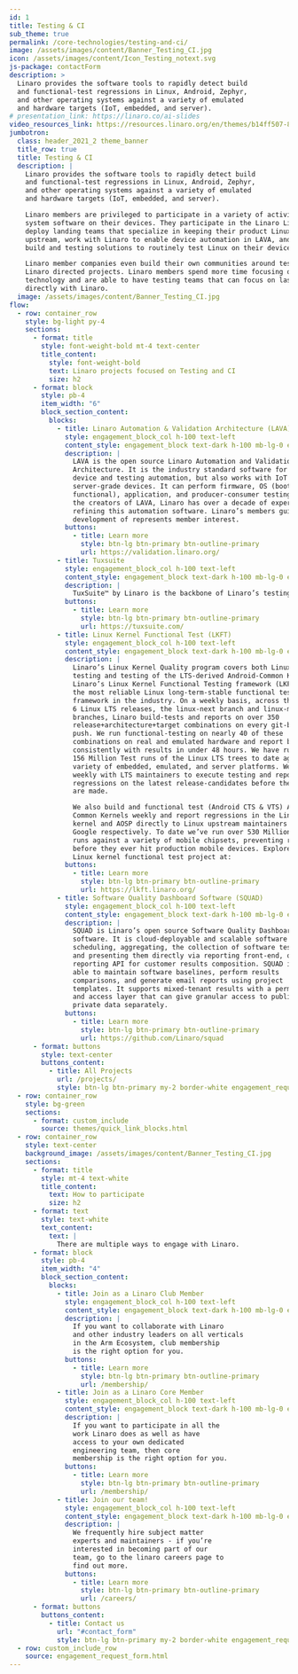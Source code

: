 ```yaml
---
id: 1
title: Testing & CI
sub_theme: true
permalink: /core-technologies/testing-and-ci/
image: /assets/images/content/Banner_Testing_CI.jpg
icon: /assets/images/content/Icon_Testing_notext.svg
js-package: contactForm
description: >
  Linaro provides the software tools to rapidly detect build
  and functional-test regressions in Linux, Android, Zephyr,
  and other operating systems against a variety of emulated
  and hardware targets (IoT, embedded, and server).
# presentation_link: https://linaro.co/ai-slides
video_resources_link: https://resources.linaro.org/en/themes/b14ff507-8b3e-4ce4-856d-ef161e2d4214
jumbotron:
  class: header_2021_2 theme_banner
  title_row: true
  title: Testing & CI
  description: |
    Linaro provides the software tools to rapidly detect build
    and functional-test regressions in Linux, Android, Zephyr,
    and other operating systems against a variety of emulated
    and hardware targets (IoT, embedded, and server).

    Linaro members are privileged to participate in a variety of activities that improve operating
    system software on their devices. They participate in the Linaro Linux Kernel Quality program,
    deploy landing teams that specialize in keeping their product Linux kernels current and
    upstream, work with Linaro to enable device automation in LAVA, and utilize Linaro’s scalable
    build and testing solutions to routinely test Linux on their devices.

    Linaro member companies even build their own communities around testing in Linaro through
    Linaro directed projects. Linaro members spend more time focusing on differentiating
    technology and are able to have testing teams that can focus on last-mile testing by working
    directly with Linaro.
  image: /assets/images/content/Banner_Testing_CI.jpg
flow:
  - row: container_row
    style: bg-light py-4
    sections:
      - format: title
        style: font-weight-bold mt-4 text-center
        title_content:
          style: font-weight-bold
          text: Linaro projects focused on Testing and CI
          size: h2
      - format: block
        style: pb-4
        item_width: "6"
        block_section_content:
          blocks:
            - title: Linaro Automation & Validation Architecture (LAVA)
              style: engagement_block_col h-100 text-left
              content_style: engagement_block text-dark h-100 mb-lg-0 engagement_block_content d-flex flex-column justify-content-around align-items-baseline
              description: |
                LAVA is the open source Linaro Automation and Validation
                Architecture. It is the industry standard software for embedded
                device and testing automation, but also works with IoT and
                server-grade devices. It can perform firmware, OS (boot and
                functional), application, and producer-consumer testing. Being
                the creators of LAVA, Linaro has over a decade of experience
                refining this automation software. Linaro’s members guide
                development of represents member interest.
              buttons:
                - title: Learn more
                  style: btn-lg btn-primary btn-outline-primary
                  url: https://validation.linaro.org/
            - title: Tuxsuite
              style: engagement_block_col h-100 text-left
              content_style: engagement_block text-dark h-100 mb-lg-0 engagement_block_content d-flex flex-column justify-content-around align-items-baseline
              description: |
                TuxSuite™ by Linaro is the backbone of Linaro’s testing efforts. This is now available as a commercial service to help anyone interested in improving their Linux kernel testing to do so rapidly and at scale. Take your testing from limited and infrequent to constant and expansive with TuxSuite.
              buttons:
                - title: Learn more
                  style: btn-lg btn-primary btn-outline-primary
                  url: https://tuxsuite.com/
            - title: Linux Kernel Functional Test (LKFT)
              style: engagement_block_col h-100 text-left
              content_style: engagement_block text-dark h-100 mb-lg-0 engagement_block_content d-flex flex-column justify-content-around align-items-baseline
              description: |
                Linaro’s Linux Kernel Quality program covers both Linux kernel
                testing and testing of the LTS-derived Android-Common Kernel.
                Linaro’s Linux Kernel Functional Testing framework (LKFT) is
                the most reliable Linux long-term-stable functional test
                framework in the industry. On a weekly basis, across the latest
                6 Linux LTS releases, the linux-next branch and linux-mainline
                branches, Linaro build-tests and reports on over 350
                release+architecture+target combinations on every git-branch
                push. We run functional-testing on nearly 40 of these
                combinations on real and emulated hardware and report back
                consistently with results in under 48 hours. We have run over
                156 Million Test runs of the Linux LTS trees to date against a
                variety of embedded, emulated, and server platforms. We work
                weekly with LTS maintainers to execute testing and report
                regressions on the latest release-candidates before the releases
                are made.

                We also build and functional test (Android CTS & VTS) Android
                Common Kernels weekly and report regressions in the Linux
                kernel and AOSP directly to Linux upstream maintainers and
                Google respectively. To date we’ve run over 530 Million Test
                runs against a variety of mobile chipsets, preventing regressions
                before they ever hit production mobile devices. Explore Linaro’s
                Linux kernel functional test project at:
              buttons:
                - title: Learn more
                  style: btn-lg btn-primary btn-outline-primary
                  url: https://lkft.linaro.org/
            - title: Software Quality Dashboard Software (SQUAD)
              style: engagement_block_col h-100 text-left
              content_style: engagement_block text-dark h-100 mb-lg-0 engagement_block_content d-flex flex-column justify-content-around align-items-baseline
              description: |
                SQUAD is Linaro’s open source Software Quality Dashboard
                software. It is cloud-deployable and scalable software for
                scheduling, aggregating, the collection of software test-results,
                and presenting them directly via reporting front-end, or via the
                reporting API for customer results composition. SQUAD is also
                able to maintain software baselines, perform results
                comparisons, and generate email reports using project
                templates. It supports mixed-tenant results with a permission
                and access layer that can give granular access to public and
                private data separately.
              buttons:
                - title: Learn more
                  style: btn-lg btn-primary btn-outline-primary
                  url: https://github.com/Linaro/squad
      - format: buttons
        style: text-center
        buttons_content:
          - title: All Projects
            url: /projects/
            style: btn-lg btn-primary my-2 border-white engagement_request_contact_btn
  - row: container_row
    style: bg-green
    sections:
      - format: custom_include
        source: themes/quick_link_blocks.html
  - row: container_row
    style: text-center
    background_image: /assets/images/content/Banner_Testing_CI.jpg
    sections:
      - format: title
        style: mt-4 text-white
        title_content:
          text: How to participate
          size: h2
      - format: text
        style: text-white
        text_content:
          text: |
            There are multiple ways to engage with Linaro.
      - format: block
        style: pb-4
        item_width: "4"
        block_section_content:
          blocks:
            - title: Join as a Linaro Club Member
              style: engagement_block_col h-100 text-left
              content_style: engagement_block text-dark h-100 mb-lg-0 engagement_block_content d-flex flex-column justify-content-around align-items-baseline
              description: |
                If you want to collaborate with Linaro
                and other industry leaders on all verticals
                in the Arm Ecosystem, club membership
                is the right option for you.
              buttons:
                - title: Learn more
                  style: btn-lg btn-primary btn-outline-primary
                  url: /membership/
            - title: Join as a Linaro Core Member
              style: engagement_block_col h-100 text-left
              content_style: engagement_block text-dark h-100 mb-lg-0 engagement_block_content d-flex flex-column justify-content-around align-items-baseline
              description: |
                If you want to participate in all the
                work Linaro does as well as have
                access to your own dedicated
                engineering team, then core
                membership is the right option for you.
              buttons:
                - title: Learn more
                  style: btn-lg btn-primary btn-outline-primary
                  url: /membership/
            - title: Join our team!
              style: engagement_block_col h-100 text-left
              content_style: engagement_block text-dark h-100 mb-lg-0 engagement_block_content d-flex flex-column justify-content-around align-items-baseline
              description: |
                We frequently hire subject matter
                experts and maintainers - if you’re
                interested in becoming part of our
                team, go to the linaro careers page to
                find out more.
              buttons:
                - title: Learn more
                  style: btn-lg btn-primary btn-outline-primary
                  url: /careers/
      - format: buttons
        buttons_content:
          - title: Contact us
            url: "#contact_form"
            style: btn-lg btn-primary my-2 border-white engagement_request_contact_btn
  - row: custom_include_row
    source: engagement_request_form.html
---
```

